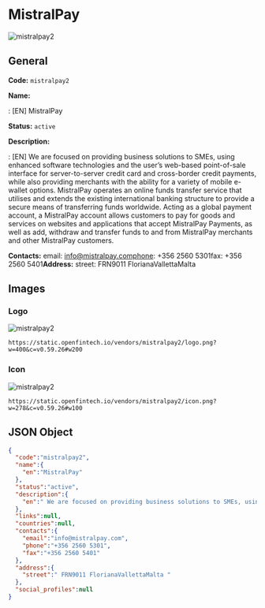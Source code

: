 
# MistralPay 
![mistralpay2](https://static.openfintech.io/vendors/mistralpay2/logo.png?w=400&c=v0.59.26#w200)  

## General 
 
**Code:** `mistralpay2` 
 
**Name:** 
 
:	[EN] MistralPay 
 
**Status:** `active` 
 
**Description:** 
 
: [EN]  We are focused on providing business solutions to SMEs, using enhanced software technologies and the user’s web-based point-of-sale interface for server-to-server credit card and cross-border credit payments, while also providing merchants with the ability for a variety of mobile e-wallet options. MistralPay operates an online funds transfer service that utilises and extends the existing international banking structure to provide a secure means of transferring funds worldwide. Acting as a global payment account, a MistralPay account allows customers to pay for goods and services on websites and applications that accept MistralPay Payments, as well as add, withdraw and transfer funds to and from MistralPay merchants and other MistralPay customers.  
 
**Contacts:** 
email: info@mistralpay.comphone: +356 2560 5301fax: +356 2560 5401**Address:** 
street:  FRN9011 FlorianaVallettaMalta  

## Images 

### Logo 
 
![mistralpay2](https://static.openfintech.io/vendors/mistralpay2/logo.png?w=400&c=v0.59.26#w200)  

```
https://static.openfintech.io/vendors/mistralpay2/logo.png?w=400&c=v0.59.26#w200
```  

### Icon 
 
![mistralpay2](https://static.openfintech.io/vendors/mistralpay2/icon.png?w=278&c=v0.59.26#w100)  

```
https://static.openfintech.io/vendors/mistralpay2/icon.png?w=278&c=v0.59.26#w100
```  

## JSON Object 

```json
{
  "code":"mistralpay2",
  "name":{
    "en":"MistralPay"
  },
  "status":"active",
  "description":{
    "en":" We are focused on providing business solutions to SMEs, using enhanced software technologies and the user\u2019s web-based point-of-sale interface for server-to-server credit card and cross-border credit payments, while also providing merchants with the ability for a variety of mobile e-wallet options. MistralPay operates an online funds transfer service that utilises and extends the existing international banking structure to provide a secure means of transferring funds worldwide. Acting as a global payment account, a MistralPay account allows customers to pay for goods and services on websites and applications that accept MistralPay Payments, as well as add, withdraw and transfer funds to and from MistralPay merchants and other MistralPay customers. "
  },
  "links":null,
  "countries":null,
  "contacts":{
    "email":"info@mistralpay.com",
    "phone":"+356 2560 5301",
    "fax":"+356 2560 5401"
  },
  "address":{
    "street":" FRN9011 FlorianaVallettaMalta "
  },
  "social_profiles":null
}
```  
